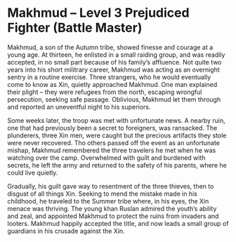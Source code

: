 # Makhmud – Level 3 Prejudiced Fighter (Battle Master)

Makhmud, a son of the Autumn tribe, showed finesse and courage at a young age.  At thirteen, he enlisted in a small raiding group, and was readily accepted, in no small part because of his family’s affluence.  Not quite two years into his short militrary career, Makhmud was acting as an overnight sentry in a routine exercise.  Three strangers, who he would eventually come to know as Xin, quietly approached Makhmud.  One man explained their plight – they were refugees from the north, escaping wrongful persecution, seeking safe passage.  Oblivious, Makhmud let them through and reported an uneventful night to his superiors.

Some weeks later, the troop was met with unfortunate news.  A nearby ruin, one that had previously been a secret to foreigners, was ransacked.  The plunderers, three Xin men, were caught but the precious artifacts they stole were never recovered.  Tho others passed off the event as an unfortunate mishap, Makhmud remembered the three travelers he met when he was watching over the camp.  Overwhelmed with guilt and burdened with secrets, he left the army and returned to the safety of his parents, where he could live quietly.

Gradually, his guilt gave way to resentment of the three thieves, then to disgust of all things Xin.  Seeking to mend the mistake made in his childhood, he traveled to the Summer tribe where, in his eyes, the Xin menace was thriving.  The young khan Ruslan admired the youth’s ability and zeal, and appointed Makhmud to protect the ruins from invaders and looters.  Makhmud happily accepted the title, and now leads a small group of guardians in his crusade against the Xin. 
